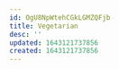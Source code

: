 ```yaml
---
id: OgU8NpWtehCGkLGMZQFjb
title: Vegetarian
desc: ''
updated: 1643121737856
created: 1643121737856
---
```


